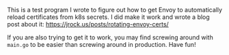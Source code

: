 This is a test program I wrote to figure out how to get Envoy to automatically reload certificates
from k8s secrets. I did make it work and wrote a blog post about it:
https://jrock.us/posts/rotating-envoy-certs/

If you are also trying to get it to work, you may find screwing around with `main.go` to be easier
than screwing around in production. Have fun!
